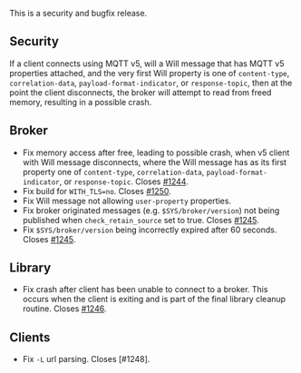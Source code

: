 <!--
.. title: Version 1.6.2 released
.. slug: version-1-6-2-released
.. date: 2019-04-30 13:07:00 UTC+1
.. tags: Releases
.. category:
.. link:
.. description:
.. type: text
-->

This is a security and bugfix release.

## Security

If a client connects using MQTT v5, will a Will message that has MQTT v5
properties attached, and the very first Will property is one of `content-type`,
`correlation-data`, `payload-format-indicator`, or `response-topic`, then at
the point the client disconnects, the broker will attempt to read from freed
memory, resulting in a possible crash.

## Broker

- Fix memory access after free, leading to possible crash, when v5 client with
  Will message disconnects, where the Will message has as its first property
  one of `content-type`, `correlation-data`, `payload-format-indicator`, or
  `response-topic`. Closes [#1244].
- Fix build for `WITH_TLS=no`. Closes [#1250].
- Fix Will message not allowing `user-property` properties.
- Fix broker originated messages (e.g. `$SYS/broker/version`) not being
  published when `check_retain_source` set to true. Closes [#1245].
- Fix `$SYS/broker/version` being incorrectly expired after 60 seconds.
  Closes [#1245].

## Library

- Fix crash after client has been unable to connect to a broker. This occurs
  when the client is exiting and is part of the final library cleanup routine.
  Closes [#1246].

## Clients

- Fix `-L` url parsing. Closes [#1248].

[#1244]: https://github.com/eclipse/mosquitto/issues/1244

[#1245]: https://github.com/eclipse/mosquitto/issues/1245

[#1246]: https://github.com/eclipse/mosquitto/issues/1246

[#1250]: https://github.com/eclipse/mosquitto/issues/1250
